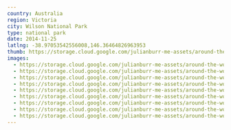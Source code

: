 ```yaml
---
country: Australia
region: Victoria
city: Wilson National Park
type: national park
date: 2014-11-25
latlng: -38.97053542556008,146.36464826963953
thumb: https://storage.cloud.google.com/julianburr-me-assets/around-the-world/australia/wilson-national-park/IMG_8376--thumb.JPG
images:
  - https://storage.cloud.google.com/julianburr-me-assets/around-the-world/australia/wilson-national-park/IMG_8366.JPG
  - https://storage.cloud.google.com/julianburr-me-assets/around-the-world/australia/wilson-national-park/IMG_8368.JPG
  - https://storage.cloud.google.com/julianburr-me-assets/around-the-world/australia/wilson-national-park/IMG_8376.JPG
  - https://storage.cloud.google.com/julianburr-me-assets/around-the-world/australia/wilson-national-park/IMG_8380.JPG
  - https://storage.cloud.google.com/julianburr-me-assets/around-the-world/australia/wilson-national-park/IMG_8388.JPG
  - https://storage.cloud.google.com/julianburr-me-assets/around-the-world/australia/wilson-national-park/IMG_8389.JPG
  - https://storage.cloud.google.com/julianburr-me-assets/around-the-world/australia/wilson-national-park/IMG_8399.JPG
  - https://storage.cloud.google.com/julianburr-me-assets/around-the-world/australia/wilson-national-park/IMG_8404.JPG
  - https://storage.cloud.google.com/julianburr-me-assets/around-the-world/australia/wilson-national-park/IMG_8412.JPG
---
```

